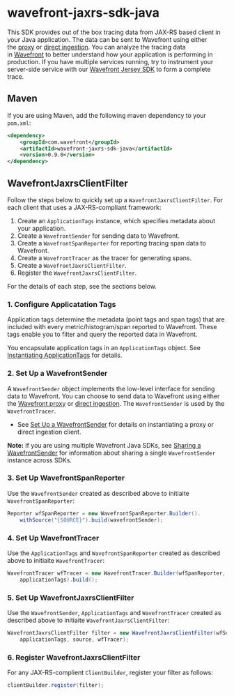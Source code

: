 # wavefront-jaxrs-sdk-java

This SDK provides out of the box tracing data from JAX-RS based client in your Java application. The data can be sent to Wavefront using either the [proxy](https://docs.wavefront.com/proxies.html) or [direct ingestion](https://docs.wavefront.com/direct_ingestion.html). You can analyze the tracing data in [Wavefront](https://www.wavefront.com/) to better understand how your application is performing in production. If you have multiple services running, try to instrument your server-side service with our [Wavefront Jersey SDK](https://github.com/wavefrontHQ/wavefront-jersey-sdk) to form a complete trace.

## Maven

If you are using Maven, add the following maven dependency to your `pom.xml`:

```xml
<dependency>
    <groupId>com.wavefront</groupId>
    <artifactId>wavefront-jaxrs-sdk-java</artifactId>
    <version>0.9.0</version>
</dependency>
```

## WavefrontJaxrsClientFilter

Follow the steps below to quickly set up a `WavefrontJaxrsClientFilter`. For each client that uses a JAX-RS-compliant framework:

1. Create an `ApplicationTags` instance, which specifies metadata about your application.
2. Create a `WavefrontSender` for sending data to Wavefront.
3. Create a `WavefrontSpanReporter` for reporting tracing span data to Wavefront.
4. Create a `WavefrontTracer` as the tracer for generating spans.
5. Create a `WavefrontJaxrsClientFilter`.
6. Register the `WavefrontJaxrsClientFilter`.

For the details of each step, see the sections below.

### 1. Configure Applicatation Tags

Application tags determine the metadata (point tags and span tags) that are included with every metric/histogram/span reported to Wavefront. These tags enable you to filter and query the reported data in Wavefront.

You encapsulate application tags in an `ApplicationTags` object. See [Instantiating ApplicationTags](https://github.com/wavefrontHQ/wavefront-sdk-java/blob/master/docs/apptags.md) for details.

### 2. Set Up a WavefrontSender 

A `WavefrontSender` object implements the low-level interface for sending data to Wavefront. You can choose to send data to Wavefront using either the [Wavefront proxy](https://docs.wavefront.com/proxies.html) or [direct ingestion](https://docs.wavefront.com/direct_ingestion.html). The `WavefrontSender` is used by the `WavefrontTracer`.

- See [Set Up a WavefrontSender](https://github.com/wavefrontHQ/wavefront-sdk-java/blob/master/README.md#set-up-a-wavefrontsender) for details on instantiating a proxy or direct ingestion client.

**Note:** If you are using multiple Wavefront Java SDKs, see [Sharing a WavefrontSender](https://github.com/wavefrontHQ/wavefront-sdk-java/blob/master/docs/sender.md) for information about sharing a single `WavefrontSender` instance across SDKs.

### 3. Set Up WavefrontSpanReporter

Use the `WavefrontSender` created as described above to initiaite `WavefrontSpanReporter`:

```java
Reporter wfSpanReporter = new WavefrontSpanReporter.Builder().
    withSource("{SOURCE}").build(wavefrontSender);
```

### 4. Set Up WavefrontTracer

Use the `ApplicationTags` and `WavefrontSpanReporter` created as described above to initiaite `WavefrontTracer`:

```Java
WavefrontTracer wfTracer = new WavefrontTracer.Builder(wfSpanReporter,   
    applicationTags).build();
```

### 5. Set Up WavefrontJaxrsClientFilter

Use the `WavefrontSender`, `ApplicationTags` and `WavefrontTracer` created as described above to initiaite `WavefrontJaxrsClientFilter`:

```Java
WavefrontJaxrsClientFilter filter = new WavefrontJaxrsClientFilter(wfSender,  
    applicationTags, source, wfTracer);
```

### 6. Register WavefrontJaxrsClientFilter

For any JAX-RS-complient `ClientBuilder`, register your filter as follows:

```Java
clientBuilder.register(filter);
```

